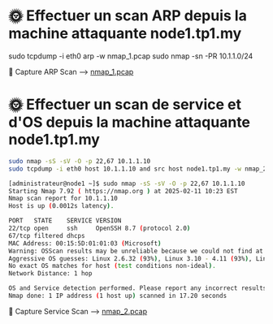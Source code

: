 # 🌞 Effectuer un scan ARP depuis la machine attaquante node1.tp1.my

sudo tcpdump -i eth0 arp -w nmap_1.pcap
sudo nmap -sn -PR 10.1.1.0/24

🦈 Capture ARP Scan --> [nmap_1.pcap](nmap_1.pcap)



# 🌞 Effectuer un scan de service et d'OS depuis la machine attaquante node1.tp1.my
```bash
sudo nmap -sS -sV -O -p 22,67 10.1.1.10
sudo tcpdump -i eth0 host 10.1.1.10 and src host node1.tp1.my -w nmap_2.pcap
```

```bash
[administrateur@node1 ~]$ sudo nmap -sS -sV -O -p 22,67 10.1.1.10
Starting Nmap 7.92 ( https://nmap.org ) at 2025-02-11 10:23 EST
Nmap scan report for 10.1.1.10
Host is up (0.0012s latency).

PORT   STATE    SERVICE VERSION
22/tcp open     ssh     OpenSSH 8.7 (protocol 2.0)
67/tcp filtered dhcps
MAC Address: 00:15:5D:01:01:03 (Microsoft)
Warning: OSScan results may be unreliable because we could not find at least 1 open and 1 closed port
Aggressive OS guesses: Linux 2.6.32 (93%), Linux 3.10 - 4.11 (93%), Linux 3.2 - 4.9 (93%), Linux 3.4 - 3.10 (93%), Linux 4.15 - 5.6 (93%), Linux 5.0 - 5.4 (93%), Linux 2.6.32 - 3.10 (93%), Linux 2.6.32 - 3.13 (93%), Linux 3.10 (92%), Linux 5.0 - 5.3 (92%)
No exact OS matches for host (test conditions non-ideal).
Network Distance: 1 hop

OS and Service detection performed. Please report any incorrect results at https://nmap.org/submit/ .
Nmap done: 1 IP address (1 host up) scanned in 17.20 seconds
```  
🦈 Capture Service Scan --> [nmap_2.pcap](nmap_2.pcap)